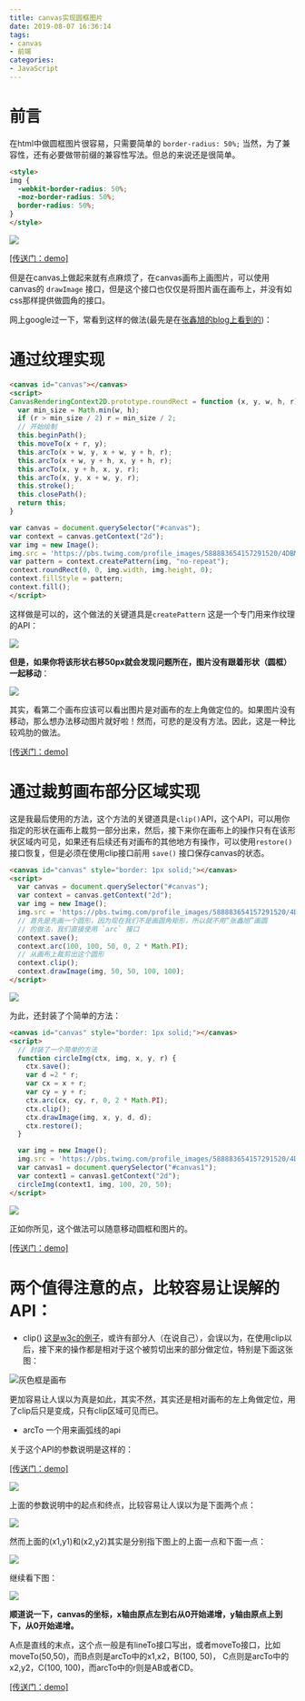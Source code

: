 ```yaml
---
title: canvas实现圆框图片
date: 2019-08-07 16:36:14
tags:
- canvas
- 前端
categories:
- JavaScript
---
```



# 前言

在html中做圆框图片很容易，只需要简单的 `border-radius: 50%;` 当然，为了兼容性，还有必要做带前缀的兼容性写法。但总的来说还是很简单。

<!-- more -->

```html
<style>
img {
  -webkit-border-radius: 50%;
  -moz-border-radius: 50%;
  border-radius: 50%;
}
</style>
```

<!-- ![](https://pbs.twimg.com/profile_images/588883654157291520/4DBMn6_A.jpg) -->

![](2838289-bd35ee9e30c8de53.png)

[[传送门：demo]](https://jsfiddle.net/issaxite/3gLaoLjy/)

但是在canvas上做起来就有点麻烦了，在canvas画布上画图片，可以使用canvas的 `drawImage` 接口，但是这个接口也仅仅是将图片画在画布上，并没有如css那样提供做圆角的接口。

网上google过一下，常看到这样的做法(最先是在[张鑫旭的blog上看到的](http://www.zhangxinxu.com/study/201406/image-border-radius-canvas.html))：

# 通过纹理实现

```html
<canvas id="canvas"></canvas>
<script>
CanvasRenderingContext2D.prototype.roundRect = function (x, y, w, h, r) {
  var min_size = Math.min(w, h);
  if (r > min_size / 2) r = min_size / 2;
  // 开始绘制
  this.beginPath();
  this.moveTo(x + r, y);
  this.arcTo(x + w, y, x + w, y + h, r);
  this.arcTo(x + w, y + h, x, y + h, r);
  this.arcTo(x, y + h, x, y, r);
  this.arcTo(x, y, x + w, y, r);
  this.stroke();
  this.closePath();
  return this;
}

var canvas = document.querySelector("#canvas");
var context = canvas.getContext("2d");
var img = new Image();
img.src = 'https://pbs.twimg.com/profile_images/588883654157291520/4DBMn6_A.jpg';
var pattern = context.createPattern(img, "no-repeat");
context.roundRect(0, 0, img.width, img.height, 0);
context.fillStyle = pattern;
context.fill(); 
</script>
```

这样做是可以的，这个做法的关键道具是`createPattern` 这是一个专门用来作纹理的API：

![](2838289-2ec590dc132f3067.png)

**但是，如果你将该形状右移50px就会发现问题所在，图片没有跟着形状（圆框）一起移动**：

![](2838289-9343063b631f3456.png)

其实，看第二个画布应该可以看出图片是对画布的左上角做定位的。如果图片没有移动，那么想办法移动图片就好啦！然而，可悲的是没有方法。因此，这是一种比较鸡肋的做法。


[[传送门：demo]](https://jsfiddle.net/issaxite/3gLaoLjy/1/)

# 通过裁剪画布部分区域实现

这是我最后使用的方法，这个方法的关键道具是`clip()`API，这个API，可以用你指定的形状在画布上裁剪一部分出来，然后，接下来你在画布上的操作只有在该形状区域内可见，如果还有后续还有对画布的其他地方有操作，可以使用`restore()`接口恢复，但是必须在使用clip接口前用 `save()` 接口保存canvas的状态。

```html
<canvas id="canvas" style="border: 1px solid;"></canvas>
<script>
  var canvas = document.querySelector("#canvas");
  var context = canvas.getContext("2d");
  var img = new Image();
  img.src = 'https://pbs.twimg.com/profile_images/588883654157291520/4DBMn6_A.jpg';
  // 首先是先画一个圆形，因为现在我们不是画圆角矩形，所以就不用“张鑫旭”画圆
  // 的做法，我们直接使用 `arc` 接口
  context.save();
  context.arc(100, 100, 50, 0, 2 * Math.PI);
  // 从画布上裁剪出这个圆形
  context.clip();
  context.drawImage(img, 50, 50, 100, 100);
</script>
```

![](2838289-6ae38ef8653024d8.png)

为此，还封装了个简单的方法：

```html
<canvas id="canvas" style="border: 1px solid;"></canvas>
<script>
  // 封装了一个简单的方法
  function circleImg(ctx, img, x, y, r) {
    ctx.save();
    var d =2 * r;
    var cx = x + r;
    var cy = y + r;
    ctx.arc(cx, cy, r, 0, 2 * Math.PI);
    ctx.clip();
    ctx.drawImage(img, x, y, d, d);
    ctx.restore();
  }

  var img = new Image();
  img.src = 'https://pbs.twimg.com/profile_images/588883654157291520/4DBMn6_A.jpg';
  var canvas1 = document.querySelector("#canvas1");
  var context1 = canvas1.getContext("2d");
  circleImg(context1, img, 100, 20, 50);
</script>
```


![](2838289-b8968aabf0bdc4cb.png)


正如你所见，这个做法可以随意移动圆框和图片的。

[[传送门：demo]](https://jsfiddle.net/issaxite/p56fkb9s/1/)

# 两个值得注意的点，比较容易让误解的API：

- clip()
[这是w3c的例子](http://www.w3school.com.cn/tiy/t.asp?f=html5_canvas_clip)，或许有部分人（在说自己），会误以为，在使用clip以后，接下来的操作都是相对于这个被剪切出来的部分做定位，特别是下面这张图：


![灰色框是画布](2838289-4cb61a8b9522b0ac.png)


更加容易让人误以为真是如此，其实不然，其实还是相对画布的左上角做定位，用了clip后只是变成，只有clip区域可见而已。

- arcTo 一个用来画弧线的api

关于这个API的参数说明是这样的：


[[传送门：demo]](http://www.w3school.com.cn/tags/canvas_arcto.asp)


![](2838289-619ed2977b158f5b.png)


上面的参数说明中的起点和终点，比较容易让人误以为是下面两个点：


![](2838289-37eba062c3666da0.png)

然而上面的(x1,y1)和(x2,y2)其实是分别指下图上的上面一点和下面一点：

![](2838289-ba345b172e3ad4b8.png)


继续看下图：

![](2838289-f38ace5dbf8d890b.png)


**顺道说一下，canvas的坐标，x轴由原点左到右从0开始递增，y轴由原点上到下，从0开始递增。**

A点是直线的末点，这个点一般是有lineTo接口写出，或者moveTo接口，比如moveTo(50,50)，而B点则是arcTo中的x1,x2，B(100, 50)， C点则是arcTo中的x2,y2，C(100, 100)，而arcTo中的r则是AB或者CD。


[[传送门：demo]](https://jsfiddle.net/issaxite/uqj700yo/)

